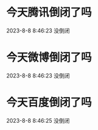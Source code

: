 # 今天腾讯倒闭了吗

2023-8-8 8:46:23 没倒闭

# 今天微博倒闭了吗

2023-8-8 8:46:23 没倒闭

# 今天百度倒闭了吗

2023-8-8 8:46:25 没倒闭


